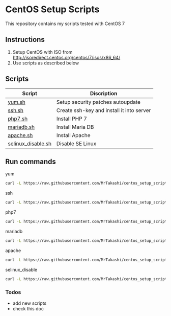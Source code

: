 # CentOS Setup Scripts

This repository contains my scripts tested with CentOS 7

## Instructions

1. Setup CentOS with ISO from http://isoredirect.centos.org/centos/7/isos/x86_64/
2. Use scripts as described below

## Scripts

| Script | Discription |
| ------ | ------ |
| [yum.sh](https://github.com/MrTakashi/centos_setup_scripts/blob/master/yum.sh) | Setup security patches autoupdate
| [ssh.sh](https://github.com/MrTakashi/centos_setup_scripts/blob/master/ssh.sh) | Create ssh-key and install it into server
| [php7.sh](https://github.com/MrTakashi/centos_setup_scripts/blob/master/php7.sh) | Install PHP 7
| [mariadb.sh](https://github.com/MrTakashi/centos_setup_scripts/blob/master/mariadb.sh) | Install Maria DB
| [apache.sh](https://github.com/MrTakashi/centos_setup_scripts/blob/master/apache.sh) | Install Apache
| [selinux_disable.sh](https://github.com/MrTakashi/centos_setup_scripts/blob/master/selinux_disable.sh) | Disable SE Linux

## Run commands

yum
```sh
curl -L https://raw.githubusercontent.com/MrTakashi/centos_setup_scripts/master/yum.sh | sh
```
ssh
```sh
curl -L https://raw.githubusercontent.com/MrTakashi/centos_setup_scripts/master/ssh.sh | sh
```
php7
```sh
curl -L https://raw.githubusercontent.com/MrTakashi/centos_setup_scripts/master/php7.sh | sh
```
mariadb
```sh
curl -L https://raw.githubusercontent.com/MrTakashi/centos_setup_scripts/master/mariadb.sh | sh
```
apache
```sh
curl -L https://raw.githubusercontent.com/MrTakashi/centos_setup_scripts/master/apache.sh | sh
```
selinux_disable
```sh
curl -L https://raw.githubusercontent.com/MrTakashi/centos_setup_scripts/master/selinux_disable.sh | sh
```


### Todos

 - add new scripts
 - check this doc
